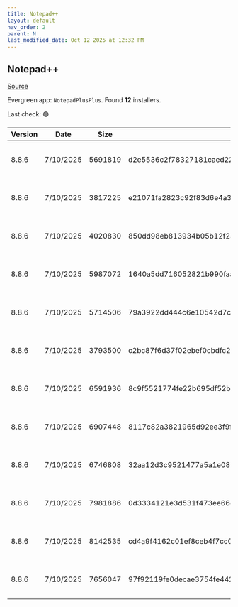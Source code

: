 ```yaml
---
title: Notepad++
layout: default
nav_order: 2
parent: N
last_modified_date: Oct 12 2025 at 12:32 PM
---
```


## Notepad++

[Source](https://notepad-plus-plus.org/)

Evergreen app: `NotepadPlusPlus`. Found **12** installers.

Last check: 🟢

| Version | Date      | Size    | Sha256                                                           | Architecture | InstallerType | Type | URI                                                                                                                                                                                                                                              |
| ------- | --------- | ------- | ---------------------------------------------------------------- | ------------ | ------------- | ---- | ------------------------------------------------------------------------------------------------------------------------------------------------------------------------------------------------------------------------------------------------ |
| 8.8.6   | 7/10/2025 | 5691819 | d2e5536c2f78327181caed22ee3cb4bbd4722f2b8b4e0576c1dbcc2fed4649b4 | ARM64        | Portable      | 7z   | [https://github.com/notepad-plus-plus/notepad-plus-plus/releases/download/v8.8.6/npp.8.8.6.portable.arm64.7z](https://github.com/notepad-plus-plus/notepad-plus-plus/releases/download/v8.8.6/npp.8.8.6.portable.arm64.7z)                       |
| 8.8.6   | 7/10/2025 | 3817225 | e21071fa2823c92f83d6e4a3cca164b47c3aa43213baa1accc17a460484e0aee | ARM64        | Minimal       | 7z   | [https://github.com/notepad-plus-plus/notepad-plus-plus/releases/download/v8.8.6/npp.8.8.6.portable.minimalist.arm64.7z](https://github.com/notepad-plus-plus/notepad-plus-plus/releases/download/v8.8.6/npp.8.8.6.portable.minimalist.arm64.7z) |
| 8.8.6   | 7/10/2025 | 4020830 | 850dd98eb813934b05b12f2a27e66c4776059f97175f36691c35624bfd58464c | x64          | Minimal       | 7z   | [https://github.com/notepad-plus-plus/notepad-plus-plus/releases/download/v8.8.6/npp.8.8.6.portable.minimalist.x64.7z](https://github.com/notepad-plus-plus/notepad-plus-plus/releases/download/v8.8.6/npp.8.8.6.portable.minimalist.x64.7z)     |
| 8.8.6   | 7/10/2025 | 5987072 | 1640a5dd716052821b990faaee1df720a4c6f982fda3860e792b341d5917c352 | x64          | Portable      | 7z   | [https://github.com/notepad-plus-plus/notepad-plus-plus/releases/download/v8.8.6/npp.8.8.6.portable.x64.7z](https://github.com/notepad-plus-plus/notepad-plus-plus/releases/download/v8.8.6/npp.8.8.6.portable.x64.7z)                           |
| 8.8.6   | 7/10/2025 | 5714506 | 79a3922dd444c6e10542d7cc42633baf51f8900f989d38df8661760ccbc9a2ab | x86          | Portable      | 7z   | [https://github.com/notepad-plus-plus/notepad-plus-plus/releases/download/v8.8.6/npp.8.8.6.portable.7z](https://github.com/notepad-plus-plus/notepad-plus-plus/releases/download/v8.8.6/npp.8.8.6.portable.7z)                                   |
| 8.8.6   | 7/10/2025 | 3793500 | c2bc87f6d37f02ebef0cbdfc2ebcd355ad1a3d14edebe795b4318897cf8751cc | x86          | Minimal       | 7z   | [https://github.com/notepad-plus-plus/notepad-plus-plus/releases/download/v8.8.6/npp.8.8.6.portable.minimalist.7z](https://github.com/notepad-plus-plus/notepad-plus-plus/releases/download/v8.8.6/npp.8.8.6.portable.minimalist.7z)             |
| 8.8.6   | 7/10/2025 | 6591936 | 8c9f5521774fe22b695df52b0d22c2dd06f5cdd68bad9f826058b038bf612f4c | ARM64        | Default       | exe  | [https://github.com/notepad-plus-plus/notepad-plus-plus/releases/download/v8.8.6/npp.8.8.6.Installer.arm64.exe](https://github.com/notepad-plus-plus/notepad-plus-plus/releases/download/v8.8.6/npp.8.8.6.Installer.arm64.exe)                   |
| 8.8.6   | 7/10/2025 | 6907448 | 8117c82a3821965d92ee3f9f3ae10efcd602bd4b6e52a2fe957d70aafe479744 | x64          | Default       | exe  | [https://github.com/notepad-plus-plus/notepad-plus-plus/releases/download/v8.8.6/npp.8.8.6.Installer.x64.exe](https://github.com/notepad-plus-plus/notepad-plus-plus/releases/download/v8.8.6/npp.8.8.6.Installer.x64.exe)                       |
| 8.8.6   | 7/10/2025 | 6746808 | 32aa12d3c9521477a5a1e086e400ec0f77f8a97a8190806a0f1953688b883cfb | x86          | Default       | exe  | [https://github.com/notepad-plus-plus/notepad-plus-plus/releases/download/v8.8.6/npp.8.8.6.Installer.exe](https://github.com/notepad-plus-plus/notepad-plus-plus/releases/download/v8.8.6/npp.8.8.6.Installer.exe)                               |
| 8.8.6   | 7/10/2025 | 7981886 | 0d3334121e3d531f473ee66eff759e6be5851a91e269650b1fe4fc21665a70a1 | ARM64        | Portable      | zip  | [https://github.com/notepad-plus-plus/notepad-plus-plus/releases/download/v8.8.6/npp.8.8.6.portable.arm64.zip](https://github.com/notepad-plus-plus/notepad-plus-plus/releases/download/v8.8.6/npp.8.8.6.portable.arm64.zip)                     |
| 8.8.6   | 7/10/2025 | 8142535 | cd4a9f4162c01ef8ceb4f7cc0405d427657f87f6115eab2e1186c6f7d27e3a33 | x64          | Portable      | zip  | [https://github.com/notepad-plus-plus/notepad-plus-plus/releases/download/v8.8.6/npp.8.8.6.portable.x64.zip](https://github.com/notepad-plus-plus/notepad-plus-plus/releases/download/v8.8.6/npp.8.8.6.portable.x64.zip)                         |
| 8.8.6   | 7/10/2025 | 7656047 | 97f92119fe0decae3754fe442f296f51205909e37c4677ee2458d31e35dbbd38 | x86          | Portable      | zip  | [https://github.com/notepad-plus-plus/notepad-plus-plus/releases/download/v8.8.6/npp.8.8.6.portable.zip](https://github.com/notepad-plus-plus/notepad-plus-plus/releases/download/v8.8.6/npp.8.8.6.portable.zip)                                 |
